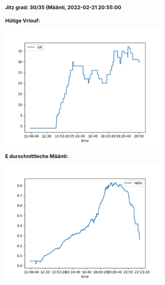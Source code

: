 ### Jitz grad: 30/35 (Määnti, 2022-02-21 20:55:00

### Hütige Vrlouf:
![Graph](Today.png)

### E durschnittleche Määnti:
![Graph](Määnti.png)